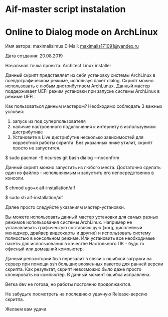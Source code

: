 # Aif-master script instalation
# Online to Dialog mode on ArchLinux

Имя автора: maximalisimus
E-Mail: maximalis171091@yandex.ru
 
Дата создания: 20.08.2019
    
Начальная точка проекта: Architect Linux installer

Данный скрипт представляет из себя установку системы ArchLinux в псевдографическом режиме, используя пакет dialog.
Скрипт можно использовать с любым дистрибутивом ArchLunux. Данный мастер поддерживает UEFI режим установки при запуске системы ArchLinux в режиме UEFI.

Как пользоваться данным мастером?
Необходимо соблюдать 3 важных условия:
1) запуск из под суперпользователя
2) наличие настроенного подключения к интернету в используемом дистрибутиве
3) Установите в Live дистрибутив несколько зависимостей для корректной работы скрипта. Без указанных ниже утилит, скрипт просто не запустится.

$ sudo pacman -S ncurses git bash dialog --noconfirm

Данный скрипт можно запустить из любого места. 
Достаточно сделать один из файлов - испольняемым и запустить его непосредственно в консоли.

$ chmod ugo+x aif-installation/aif

$ sudo sh aif-installation/aif

Далее просто следуйсте указаниям мастер-установки.

Вы можете использовать данный мастер установки для самых разных режимов использования системы ArchLinux.
Например не устанавливать графическую составляющую (xorg, дисплейный менеджер, драйвер видеокарты и другие) и использовать систему полностью в консольном режиме.
Или установить все необходимые пакеты для использования в качестве Настольного ПК - будь то офисный или домашний компьютер.

Данный репозиторий был перезалит в связи с ошибкой загрузки на сервер при помощи ssh больших вложенных пакетов для ранней версии скрипта.
Как результат, скрипт невозможно было даже просто клонировать на компьютер. 
В данный момент ошибка исправлена. 

Ветка dev не готова, но работы постоянно продолжаются.

Не забудьте посмотреть на последнюю удачную Release-версию скритпа.

Желаем вам удачи.



